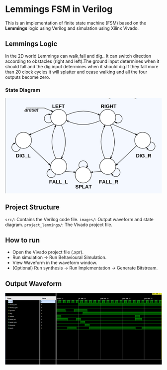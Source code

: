 # Lemmings FSM in Verilog

This is an implementation of finite state machine (FSM) based on the **Lemmings** logic using Verilog and simulation using Xilinx Vivado.

## Lemmings Logic

In the 2D world Lemmings can walk,fall and dig.. It can switch direction according to obstacles (right and left).The ground input determines when it should fall and the dig input determines when it should dig.If they fall more than 20 clock cycles it will splatter and cease walking and all the four outputs become zero.

### State Diagram

![StateDiagram](images/state_diagram.png)

## Project Structure

`src/`: Contains the Verilog code file. 
`images/`: Output waveform and state diagram. 
`project_lemmings/`: The Vivado project file.

## How to run 

- Open the Vivado project file (.xpr).
- Run simulation -> Run Behavioural Simulation.
- View Waveform in the waveform window.
- (Optional) Run synthesis -> Run Implementation -> Generate Bitstream.

## Output Waveform

![outputwaveform](images/output_waveform.png)

